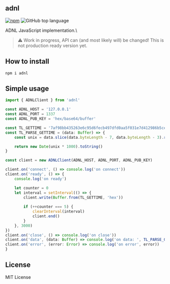 ## adnl

[![npm](https://img.shields.io/npm/v/adnl)](https://www.npmjs.com/package/adnl) ![GitHub top language](https://img.shields.io/github/languages/top/tonstack/adnl-js)

ADNL JavaScript implementation.\
> :warning: Work in progress, API can (and most likely will) be changed! This is not production ready version yet.

## How to install
```
npm i adnl
```

## Simple usage
```typescript
import { ADNLClient } from 'adnl'

const ADNL_HOST = '127.0.0.1'
const ADNL_PORT = 1337
const ADNL_PUB_KEY = 'hex/base64/buffer'

const TL_GETTIME = '7af98bb435263e6c95d6fecb497dfd0aa5f031e7d412986b5ce720496db512052e8f2d100cdf068c7904345aad16000000000000'
const TL_PARSE_GETTIME = (data: Buffer) => {
    const unix = data.slice(data.byteLength - 7, data.byteLength - 3).readUint32LE(0)

    return new Date(unix * 1000).toString()
}

const client = new ADNLClient(ADNL_HOST, ADNL_PORT, ADNL_PUB_KEY)

client.on('connect', () => console.log('on connect'))
client.on('ready', () => {
    console.log('on ready')

    let counter = 0
    let interval = setInterval(() => {
        client.write(Buffer.from(TL_GETTIME, 'hex'))
    
        if (++counter === 5) {
            clearInterval(interval)
            client.end()
        }
    }, 3000)
})
client.on('close', () => console.log('on close'))
client.on('data', (data: Buffer) => console.log('on data: ', TL_PARSE_GETTIME(data)))
client.on('error', (error: Error) => console.log('on error', error))
}
```

## License

MIT License
